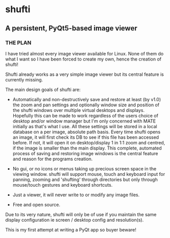 # shufti

## A persistent, PyQt5-based image viewer

### THE PLAN

I have tried almost every image viewer available for Linux. None of them do what I want so I have been forced to create my own, hence the creation of shufti!

Shufti already works as a very simple image viewer but its central feature is currently missing.

The main design goals of shufti are:

* Automatically and non-destructively save and restore at least (by v1.0) the zoom and pan settings and optionally window size and position of the shufti windows over multiple virtual desktops and displays. Hopefully this can be made to work regardless of the users choice of desktop and/or window manager but I'm only concerned with MATE initially as that's what I use. All these settings will be stored in a local database on a per image, absolute path basis. Every time shufti opens an image, it will first check its DB to see if this file has been accessed before. If not, it will open it on desktop/display 1 in 1:1 zoom and centred, if the image is smaller than the main display. This complete, automated process of saving and restoring image windows is the central feature and reason for the programs creation.

* No gui, or no icons or menus taking up precious screen space in the viewing window. shufti will support mouse, touch and keyboard input for panning, zooming and 'shufting' through directories but only through mouse/touch gestures and keyboard shortcuts.

* Just a viewer, it will never write to or modify any image files. 

* Free and open source.

Due to its very nature, shufti will only be of use if you maintain the same display configuration ie screen / desktop config and resolution(s).

This is my first attempt at writing a PyQt app so buyer beware!

